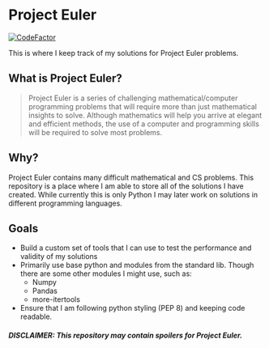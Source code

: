 # Project Euler
[![CodeFactor](https://www.codefactor.io/repository/github/davisschenk/project-euler-rewrite/badge)](https://www.codefactor.io/repository/github/davisschenk/project-euler-rewrite)
 
This is where I keep track of my solutions for Project Euler problems.

## What is Project Euler?
> Project Euler is a series of challenging mathematical/computer programming problems that will require more than just mathematical insights to solve. Although mathematics will help you arrive at elegant and efficient methods, the use of a computer and programming skills will be required to solve most problems.

## Why?
Project Euler contains many difficult mathematical and CS problems. This repository is a place where I am able to store all of the solutions I have created. While currently this is only Python I may later work on solutions in different programming languages.

## Goals
- Build a custom set of tools that I can use to test the performance and validity of my solutions
- Primarily use base python and modules from the standard lib. Though there are some other modules I might use, such as:
     - Numpy
     - Pandas
     - more-itertools
- Ensure that I am following python styling (PEP 8) and keeping code readable.

##### DISCLAIMER: This repository may contain spoilers for Project Euler.
